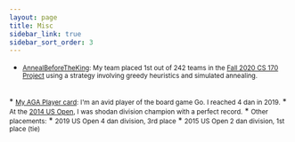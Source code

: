 ```yaml
---
layout: page
title: Misc
sidebar_link: true
sidebar_sort_order: 3
---
```

* <small><a href='/assets/pdfs/ProjectReflection.pdf'>AnnealBeforeTheKing</a>: My team placed 1st out of 242 teams in the <a href='https://berkeley-cs170.github.io/project-leaderboard-fa20/'>Fall 2020 CS 170 Project</a> using a strategy involving greedy heuristics and simulated annealing.</small>

<br>
* <small><a href='https://agagd.usgo.org/player/16787/'>My AGA Player card</a>: I'm an avid player of the board game Go. I reached 4 dan in 2019.</small>
  * <small>At the <a href='https://www.usgo.org/tournaments/crosstab/band-matrix/169'>2014 US Open</a>, I was shodan division champion with a perfect record.</small>
  * <small>Other placements:</small>
    * <small>2019 US Open 4 dan division, 3rd place</small>
    * <small>2015 US Open 2 dan division, 1st place (tie)</small>



<!-- * Work Experience
  + <small><span style="top:30px; position:relative;"><a href="https://www.citadelsecurities.com"><img style="border-radius: 0px; display:inline;" alt="Citadel Securities" src="assets/imgs/CitadelLogo.png" width="60" height="40"></a></span>&emsp; Trading Intern - Summer 2021</small>
  + <small><span style="top:37px; position:relative;"><a href="https://aws.amazon.com"><img style="border-radius: 0px; display:inline;" alt="Amazon Web Services (AWS)" src="assets/imgs/AWSLogo.png" width="60" height="40"></a></span>&emsp; Software Development Engineer Intern - Summer 2020</small> -->


<!--I interned at <a href="https://aws.amazon.com">Amazon Web Services</a>. Previously, I have worked at <a href="http://med.stanford.edu/snyderlab.html">Snyder Lab</a>.
-->
